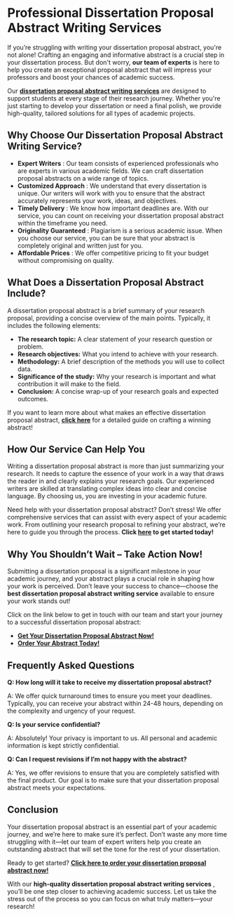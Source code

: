 # Professional Dissertation Proposal Abstract Writing Services

If you’re struggling with writing your dissertation proposal abstract, you're not alone! Crafting an engaging and informative abstract is a crucial step in your dissertation process. But don't worry, **our team of experts** is here to help you create an exceptional proposal abstract that will impress your professors and boost your chances of academic success.

Our [**dissertation proposal abstract writing services**](https://tinyurl.com/topessay?keyword=dissertation+proposal+abstract) are designed to support students at every stage of their research journey. Whether you're just starting to develop your dissertation or need a final polish, we provide high-quality, tailored solutions for all types of academic projects.

## Why Choose Our Dissertation Proposal Abstract Writing Service?

- **Expert Writers** : Our team consists of experienced professionals who are experts in various academic fields. We can craft dissertation proposal abstracts on a wide range of topics.
- **Customized Approach** : We understand that every dissertation is unique. Our writers will work with you to ensure that the abstract accurately represents your work, ideas, and objectives.
- **Timely Delivery** : We know how important deadlines are. With our service, you can count on receiving your dissertation proposal abstract within the timeframe you need.
- **Originality Guaranteed** : Plagiarism is a serious academic issue. When you choose our service, you can be sure that your abstract is completely original and written just for you.
- **Affordable Prices** : We offer competitive pricing to fit your budget without compromising on quality.

## What Does a Dissertation Proposal Abstract Include?

A dissertation proposal abstract is a brief summary of your research proposal, providing a concise overview of the main points. Typically, it includes the following elements:

- **The research topic:** A clear statement of your research question or problem.
- **Research objectives:** What you intend to achieve with your research.
- **Methodology:** A brief description of the methods you will use to collect data.
- **Significance of the study:** Why your research is important and what contribution it will make to the field.
- **Conclusion:** A concise wrap-up of your research goals and expected outcomes.

If you want to learn more about what makes an effective dissertation proposal abstract, [**click here**](https://tinyurl.com/topessay?keyword=dissertation+proposal+abstract) for a detailed guide on crafting a winning abstract!

## How Our Service Can Help You

Writing a dissertation proposal abstract is more than just summarizing your research. It needs to capture the essence of your work in a way that draws the reader in and clearly explains your research goals. Our experienced writers are skilled at translating complex ideas into clear and concise language. By choosing us, you are investing in your academic future.

Need help with your dissertation proposal abstract? Don’t stress! We offer comprehensive services that can assist with every aspect of your academic work. From outlining your research proposal to refining your abstract, we’re here to guide you through the process. **Click [here](https://tinyurl.com/topessay?keyword=dissertation+proposal+abstract) to get started today!**

## Why You Shouldn’t Wait – Take Action Now!

Submitting a dissertation proposal is a significant milestone in your academic journey, and your abstract plays a crucial role in shaping how your work is perceived. Don’t leave your success to chance—choose the **best dissertation proposal abstract writing service** available to ensure your work stands out!

Click on the link below to get in touch with our team and start your journey to a successful dissertation proposal abstract:

- [**Get Your Dissertation Proposal Abstract Now!**](https://tinyurl.com/topessay?keyword=dissertation+proposal+abstract)
- [**Order Your Abstract Today!**](https://tinyurl.com/topessay?keyword=dissertation+proposal+abstract)

## Frequently Asked Questions

**Q: How long will it take to receive my dissertation proposal abstract?**

A: We offer quick turnaround times to ensure you meet your deadlines. Typically, you can receive your abstract within 24-48 hours, depending on the complexity and urgency of your request.

**Q: Is your service confidential?**

A: Absolutely! Your privacy is important to us. All personal and academic information is kept strictly confidential.

**Q: Can I request revisions if I’m not happy with the abstract?**

A: Yes, we offer revisions to ensure that you are completely satisfied with the final product. Our goal is to make sure that your dissertation proposal abstract meets your expectations.

## Conclusion

Your dissertation proposal abstract is an essential part of your academic journey, and we’re here to make sure it’s perfect. Don’t waste any more time struggling with it—let our team of expert writers help you create an outstanding abstract that will set the tone for the rest of your dissertation.

Ready to get started? [**Click here to order your dissertation proposal abstract now!**](https://tinyurl.com/topessay?keyword=dissertation+proposal+abstract)

With our **high-quality dissertation proposal abstract writing services** , you’ll be one step closer to achieving academic success. Let us take the stress out of the process so you can focus on what truly matters—your research!
